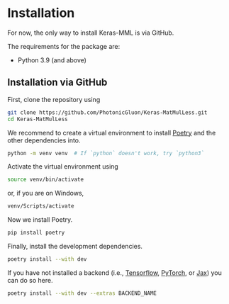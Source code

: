 # Installation

For now, the only way to install Keras-MML is via GitHub.

The requirements for the package are:

- Python 3.9 (and above)

## Installation via GitHub

First, clone the repository using

```bash
git clone https://github.com/PhotonicGluon/Keras-MatMulLess.git
cd Keras-MatMulLess
```

We recommend to create a virtual environment to install [Poetry](https://python-poetry.org/) and the other dependencies into.

```bash
python -m venv venv  # If `python` doesn't work, try `python3`
```

Activate the virtual environment using

```bash
source venv/bin/activate
```

or, if you are on Windows,

```bash
venv/Scripts/activate
```

Now we install Poetry.

```bash
pip install poetry
```

Finally, install the development dependencies.

```bash
poetry install --with dev
```

If you have not installed a backend (i.e., [Tensorflow](https://www.tensorflow.org/), [PyTorch](https://pytorch.org/), or [Jax](https://jax.readthedocs.io/en/latest/index.html)) you can do so here.

```bash
poetry install --with dev --extras BACKEND_NAME
```
